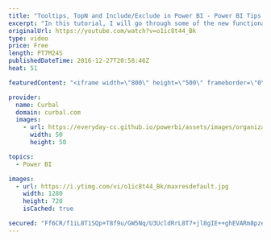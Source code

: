 ```yaml
---
title: "Tooltips, TopN and Include/Exclude in Power BI - Power BI Tips & Tricks #26"
excerpt: "In this tutorial, I will go through some of the new functionality you might have missed:  1. Tooltips: How to show measures as tooltips 2. TopN: Create topN without creating a measure 4. Include/ Exclude: How to easily Include or exclude data in Power BI.   Looking for a download file? Go to our Download"
originalUrl: https://youtube.com/watch?v=o1ic8t44_Bk
type: video
price: Free
length: PT7M24S
publishedDateTime: 2016-12-27T20:58:46Z
heat: 51

featuredContent: "<iframe width=\"800\" height=\"500\" frameborder=\"0\" src=\"https://www.youtube.com/embed/o1ic8t44_Bk\" allow=\"accelerometer; autoplay; encrypted-media; gyroscope; picture-in-picture\" allowfullscreen></iframe>"

provider:
  name: Curbal
  domain: curbal.com
  images:
    - url: https://everyday-cc.github.io/powerbi/assets/images/organizations/curbal.com-50x50.jpg
      width: 50
      height: 50

topics:
  - Power BI

images:
  - url: https://i.ytimg.com/vi/o1ic8t44_Bk/maxresdefault.jpg
    width: 1280
    height: 720
    isCached: true

secured: "Ff6CR/f1iL8T1SQp+T8f9u/GW5Nq/U3UcldRrL8T7+jl8gIE++ghEVARm8pzeipsEI2OfLS3vIPgMTR2VLjfJ4jfKL/HIqpKkCZFxCVOA+PY6CJImkAVLPBLLnByUIFTgMbpsNsB6Ft3fW5bFdWFWkPQizcecGJFLNi5XpBKrCuk8ftDox03GBOSH0aJZEhieWiT7FGUh6fly5j5UF9iiAQ3NJiKENX0WJs75FtFziTne6plzAFVsWPLXI68vB5vbuwkDf+0mEO1uEfcA0xypMsu2egS0UnJdy3s5C+lHXmDDq2VJAe/zAnkRUVJEdmacYFroQyLPxQHXOROx+OLRsKt5EMzr0olTBAS0j/0aMMMGryPXAsmKFRy//psAAoGCIecJE+iF3MydLfrCsYrL2fuXmFDIHn2Q7X3OtdpsCk=;LI6DkbX5SlsPRA4j+gMvUA=="
---
```


